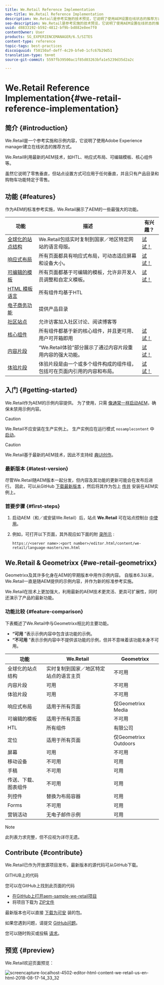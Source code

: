```yaml
---
title: We.Retail Reference Implementation
seo-title: We.Retail Reference Implementation
description: We.Retail是参考实施的技术预览，它说明了使用AEM设置在线状态的推荐方式
seo-description: We.Retail是参考实施的技术预览，它说明了使用AEM设置在线状态的推荐方式
uuid: d8833192-b592-4812-bf9b-bd882e8ee7f0
contentOwner: User
products: SG_EXPERIENCEMANAGER/6.5/SITES
content-type: reference
topic-tags: best-practices
discoiquuid: f50150af-deff-4c29-bfe0-1cfc67b29d51
translation-type: tm+mt
source-git-commit: 5597fb39500ac1f85d03263bfa1e5239d35d2a2c

---
```



# We.Retail Reference Implementation{#we-retail-reference-implementation}

## 简介 {#introduction}

We.Retail是一个参考实施和示例内容，它说明了使用Adobe Experience manager建立在线状态的推荐方式。

We.Retail利用最新的AEM技术，如HTL、响应式布局、可编辑模板、核心组件等。

虽然它说明了零售垂直，但站点设置方式可应用于任何垂直，并且只有产品目录和购物车功能特定于零售。

## 功能 {#features}

作为AEM的标准参考实施，We.Retail展示了AEM的一些最强大的功能。

| **功能** | **描述** | **有兴趣？** |
|---|---|---|
| [全球化的站点结构](/help/sites-administering/tc-bp.md) | We.Retail包括实时复制到国家／地区特定网站的语言母版。 | [试试！](/help/sites-developing/we-retail-globalized-site-structure.md) |
| [响应式布局](/help/sites-authoring/responsive-layout.md) | 所有页面都具有响应式布局，可动态适应屏幕和设备大小。 | [试试！](/help/sites-developing/we-retail-responsive-layout.md) |
| [可编辑的模板](/help/sites-developing/page-templates-editable.md) | 所有页面都基于可编辑的模板，允许非开发人员调整和自定义模板。 | [试试！](/help/sites-developing/we-retail-editable-templates.md) |
| [HTML 模板语言](https://docs.adobe.com/content/help/en/experience-manager-htl/using/overview.html) | 所有组件均基于HTL |  |
| [电子商务功能](/help/sites-developing/ecommerce.md) | 提供产品目录 |  |
| [社区站点](/help/communities/overview.md) | 允许访客加入社区讨论、阅读博客等 |  |
| [核心组件](https://docs.adobe.com/content/help/en/experience-manager-core-components/using/introduction.html) | 所有组件都基于新的核心组件，并且更可用、用户可开箱即用 | [试试！](/help/sites-developing/we-retail-core-components.md) |
| [内容片段](/help/assets/content-fragments.md) | “We.Retail体验”部分展示了通过内容片段重用内容的强大功能。 | [试试！](/help/sites-developing/we-retail-content-fragments.md) |
| [体验片段](/help/sites-authoring/experience-fragments.md) | 体验片段是由一个或多个组件构成的组件组，包括可在页面内引用的内容和布局。 | [试试！](/help/sites-developing/we-retail-experience-fragments.md) |

## 入门 {#getting-started}

We.Retail作为AEM的示例内容提供。 为了使用，只需 [像通常一样启动AEM](/help/sites-deploying/deploy.md#getting-started)，确保未禁用示例内容。

>[!CAUTION]
>
>We.Retail不应安装在生产实例上。 生产实例应在运行模式 `nosamplecontent` 中 [启动](/help/sites-deploying/configure-runmodes.md)。

>[!CAUTION]
>
>We.Retail基于最新的AEM技术，因此不支持经 [典UI创作](/help/sites-classic-ui-authoring/home.md)。

### 最新版本 {#latest-version}

尽管We.Retail随AEM版本一起分发，但内容及其功能的更新可能会在发布后进行。 因此，可以从GitHub [下载最新版本](https://github.com/Adobe-Marketing-Cloud/aem-sample-we-retail/releases) ，然后将其作为包上 [传并](/help/sites-administering/package-manager.md#uploading-packages-from-your-file-system)[](/help/sites-administering/package-manager.md#installing-packages) 安装在AEM实例上。

### 首要步骤 {#first-steps}

1. 启动AEM（和／或安装We.Retail）后，站点 **We.Retail** 可在站点控制台 [中使用](/help/sites-authoring/basic-handling.md#global-navigation)。
1. 例如，可打开以下页面，其外观应如下面的附 [录所示](#appendix) :

   `https://<server name>:<port number>/editor.html/content/we-retail/language-masters/en.html`

## We.Retail &amp; Geometrixx {#we-retail-geometrixx}

Geometrixx及其许多化身在AEM的早期版本中用作示例内容。 自版本6.3以来，We.Retail一直是随AEM提供的示例内容，并作为新的标准参考实施。

We.Retail在技术上更加强大，利用最新的AEM技术更灵活、更具可扩展性，同时还演示了产品的最新功能。

### 功能比较 {#feature-comparison}

下表概述了We.Retail中与Geometrixx相比的主要功能。

* **“可用** ”表示示例内容中包含该功能的示例。
* **“不可用** ”表示示例内容中不提供该功能的示例，但并不意味着该功能本身不可用。

| **功能** | **We.Retail** | **Geometrixx** |
|---|---|---|
| 全球化的站点结构 | 实时复制到国家／地区特定站点的语言主页 | 不可用 |
| 内容片段 | 可用 | 不可用 |
| 体验片段 | 可用 | 不可用 |
| 响应式布局 | 适用于所有页面 | 仅Geometrixx Media |
| 可编辑的模板 | 适用于所有页面 | 不可用 |
| HTL | 所有组件 | 有限公司 |
| 定位 | 适用于所有页面 | 仅Geometrixx Outdoors |
| 屏幕 | 可用 | 不可用 |
| 移动设备 | 不可用 | 可用 |
| 手稿 | 不可用 | 可用 |
| 传送、下载、图表组件 | 不可用 | 可用 |
| 列控件 | 替换为布局容器 | 可用 |
| Forms | 不可用 | 可用 |
| 营销活动 | 无电子邮件示例 | 可用 |

>[!NOTE]
>
>此列表力求完整，但不应视为详尽无遗。

## Contribute {#contribute}

We.Retail已作为开放源项目发布，最新版本的源代码可从GitHub下载。

GITHUB上的代码

您可以在GitHub上找到此页面的代码

* [在GitHub上打开aem-sample-we-retail项目](https://github.com/Adobe-Marketing-Cloud/aem-sample-we-retail)
* 将项目下载为 [ZIP文件](https://github.com/Adobe-Marketing-Cloud/aem-sample-we-retail/archive/master.zip)

最新版本也可以直接 [下载为可安](https://github.com/Adobe-Marketing-Cloud/aem-sample-we-retail/releases/latest) 装的包。

如果您遇到问题，请提交 [GitHub问题](https://github.com/Adobe-Marketing-Cloud/aem-sample-we-retail/issues)。

您可以随时购买或投稿 [请求](https://github.com/Adobe-Marketing-Cloud/aem-sample-we-retail/pulls)。

## 预览 {#preview}

We.Retail欢迎页面预览：

![screencapture-localhost-4502-editor-html-content-we-retail-us-en-html-2018-08-17-14_33_32](assets/screencapture-localhost-4502-editor-html-content-we-retail-us-en-html-2018-08-17-14_33_32.png)

